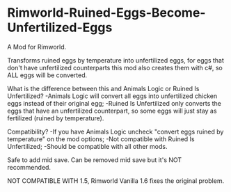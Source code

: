 # Rimworld-Ruined-Eggs-Become-Unfertilized-Eggs

A Mod for Rimworld.

Transforms ruined eggs by temperature into unfertilized eggs, for eggs that don't have unfertilized counterparts this mod also creates them with c#, so ALL eggs will be converted.

What is the difference between this and Animals Logic or Ruined Is Unfertilized?
-Animals Logic will convert all eggs into unfertilized chicken eggs instead of their original egg;
-Ruined Is Unfertilized only converts the eggs that have an unfertilized counterpart, so some eggs will just stay as fertilized (ruined by temperature).

Compatibility?
-If you have Animals Logic uncheck "convert eggs ruined by temperature" on the mod options;
-Not compatible with Ruined Is Unfertilized;
-Should be compatible with all other mods.

Safe to add mid save.
Can be removed mid save but it's NOT recommended.

NOT COMPATIBLE WITH 1.5, Rimworld Vanilla 1.6 fixes the original problem.
